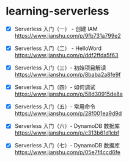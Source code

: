 # learning-serverless
- [x] Serverless 入门（一） - 创建 IAM https://www.jianshu.com/p/9fb731a799e2
- [x] Serverless 入门（二） - HelloWord https://www.jianshu.com/p/ddf2ffda5f63
- [x] Serverless 入门（三）- 初始项目解读 https://www.jianshu.com/p/8baba2a8fe9f
- [x] Serverless 入门（四）- 如何调试 https://www.jianshu.com/p/58d30915de8a
- [x] Serverless 入门（五）- 常用命令 https://www.jianshu.com/p/28f001ea9d9d
- [x] Serverless 入门（六）- DynamoDB 数据库 https://www.jianshu.com/p/c313b61d1cbf
- [x] Serverless 入门（七）- DynamoDB 数据库 https://www.jianshu.com/p/05e7f4ccd6fe

